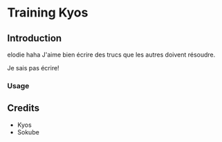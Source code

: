 # Training Kyos

## Introduction

elodie haha J'aime bien écrire des trucs que les autres doivent résoudre.

Je sais pas écrire!

### Usage

## Credits

* Kyos
* Sokube
